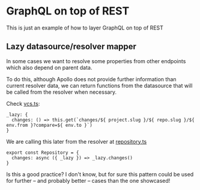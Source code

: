 # GraphQL on top of REST

This is just an example of how to layer GraphQL on top of REST

## Lazy datasource/resolver mapper

In some cases we want to resolve some properties from other endpoints which also depend on parent data.

To do this, although Apollo does not provide further information than current resolver data, we can return functions from the datasource that will be called from the resolver when necessary.

Check [vcs.ts](./graphql/src/datasources/vcs.ts#L24-L26):

```
_lazy: {
  changes: () => this.get(`changes/${ project.slug }/${ repo.slug }/${ env.from }?compare=${ env.to }`)
}
```

We are calling this later from the resolver at [repository.ts](./graphql/src/resolvers/repository.ts)

```
export const Repository = {
  changes: async ({ _lazy }) => _lazy.changes()
}
```

Is this a good practice? I don't know, but for sure this pattern could be used for further – and probably better – cases than the one showcased!
